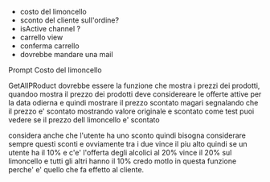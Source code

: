 - costo del limoncello
- sconto del cliente sull'ordine?
- isActive channel ?
- carrello view
- conferma carrello
- dovrebbe mandare una mail

Prompt Costo del limoncello

GetAllPRoduct dovrebbe essere la funzione che mostra i prezzi dei prodotti, quandoo mostra il prezzo dei prodotti deve considereare le offerte attive per la data odierna e quindi mostrare il prezzo scontato
magari segnalando che il prezzo e' scontato mostrando valore originale e scontato
come test puoi vedere se il prezzo dell limoncello e' scontato

considera anche che l'utente ha uno sconto quindi bisogna considerare sempre questi sconti e ovviamente tra i due vince il piu alto
quindi se un utente ha il 10% e c'e' l'offerta degli alcolici al 20%
vince il 20% sul limoncello e tutti gli altri hanno il 10%
credo motlo in questa funzione perche' e' quello che fa effetto al cliente.

